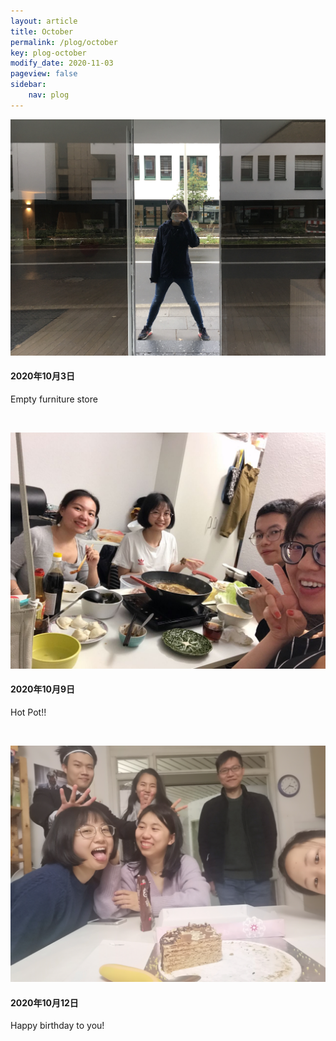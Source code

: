 ```yaml
---
layout: article
title: October
permalink: /plog/october
key: plog-october
modify_date: 2020-11-03
pageview: false   
sidebar:
    nav: plog
---
```


<!--more-->

<div class="card">
  <div class="card__image">
    <img class="image" src="https://github.com/Yuleii/Yuleii.github.io/raw/master/pictures/plog_pics/october/20201003.JPG"/>
  </div>
  <div class="card__content">
    <div class="card__header">
      <h4>2020年10月3日</h4>
    </div>
    <p>
      Empty furniture store
    </p>
  </div>
</div>

&nbsp;

<div class="card">
  <div class="card__image">
    <img class="image" src="https://github.com/Yuleii/Yuleii.github.io/raw/master/pictures/plog_pics/october/20201009.JPG"/>
  </div>
  <div class="card__content">
    <div class="card__header">
      <h4>2020年10月9日</h4>
    </div>
    <p>
    Hot Pot!!
    </p>
  </div>
</div>

&nbsp;

<div class="card">
  <div class="card__image">
    <img class="image" src="https://github.com/Yuleii/Yuleii.github.io/raw/master/pictures/plog_pics/october/20201012.JPG"/>
  </div>
  <div class="card__content">
    <div class="card__header">
      <h4>2020年10月12日</h4>
    </div>
    <p>
      Happy birthday to you!
    </p>
  </div>
</div>

&nbsp;



